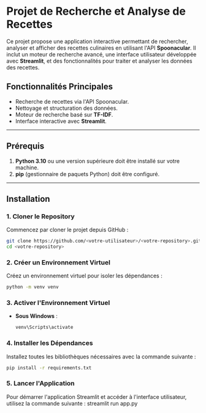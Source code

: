 # Projet de Recherche et Analyse de Recettes

Ce projet propose une application interactive permettant de rechercher, analyser et afficher des recettes culinaires en utilisant l'API **Spoonacular**. Il inclut un moteur de recherche avancé, une interface utilisateur développée avec **Streamlit**, et des fonctionnalités pour traiter et analyser les données des recettes.

## Fonctionnalités Principales
- Recherche de recettes via l'API Spoonacular.
- Nettoyage et structuration des données.
- Moteur de recherche basé sur **TF-IDF**.
- Interface interactive avec **Streamlit**.

---

## Prérequis
1. **Python 3.10** ou une version supérieure doit être installé sur votre machine.
2. **pip** (gestionnaire de paquets Python) doit être configuré.

---

## Installation

### 1. Cloner le Repository
Commencez par cloner le projet depuis GitHub :
```bash
git clone https://github.com/<votre-utilisateur>/<votre-repository>.git
cd <votre-repository>
```
### 2. Créer un Environnement Virtuel
Créez un environnement virtuel pour isoler les dépendances :
```bash
python -m venv venv
```
### 3. Activer l'Environnement Virtuel
- **Sous Windows** :
  ```bash
  venv\Scripts\activate
   ```
### 4. Installer les Dépendances
Installez toutes les bibliothèques nécessaires avec la commande suivante :
```bash
pip install -r requirements.txt
```

### 5. Lancer l'Application
Pour démarrer l'application Streamlit et accéder à l'interface utilisateur, utilisez la commande suivante :
streamlit run app.py

